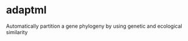 adaptml
=======

Automatically partition a gene phylogeny by using genetic and ecological similarity